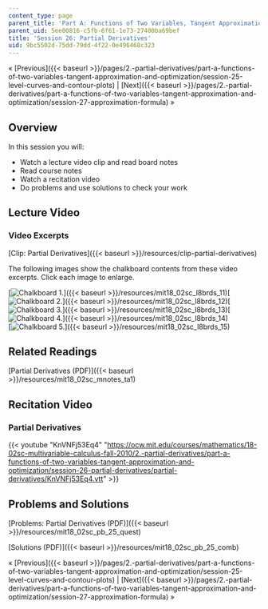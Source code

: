 ```yaml
---
content_type: page
parent_title: 'Part A: Functions of Two Variables, Tangent Approximation and Optimization'
parent_uid: 5ee00816-c5fb-6f61-1e73-27400ba69bef
title: 'Session 26: Partial Derivatives'
uid: 9bc5502d-75dd-79dd-4f22-0e496468c323
---
```


« [Previous]({{< baseurl >}}/pages/2.-partial-derivatives/part-a-functions-of-two-variables-tangent-approximation-and-optimization/session-25-level-curves-and-contour-plots) | [Next]({{< baseurl >}}/pages/2.-partial-derivatives/part-a-functions-of-two-variables-tangent-approximation-and-optimization/session-27-approximation-formula) »

Overview
--------

In this session you will:

*   Watch a lecture video clip and read board notes
*   Read course notes
*   Watch a recitation video
*   Do problems and use solutions to check your work

Lecture Video
-------------

### Video Excerpts

[Clip: Partial Derivatives]({{< baseurl >}}/resources/clip-partial-derivatives)

The following images show the chalkboard contents from these video excerpts. Click each image to enlarge.

[![Chalkboard 1.](BASEURL_PLACEHOLDER/resources/mit18_02sc_l8brds_11a)]({{< baseurl >}}/resources/mit18_02sc_l8brds_11)[![Chalkboard 2.](BASEURL_PLACEHOLDER/resources/mit18_02sc_l8brds_12a)]({{< baseurl >}}/resources/mit18_02sc_l8brds_12)[![Chalkboard 3.](BASEURL_PLACEHOLDER/resources/mit18_02sc_l8brds_13a)]({{< baseurl >}}/resources/mit18_02sc_l8brds_13)[![Chalkboard 4.](BASEURL_PLACEHOLDER/resources/mit18_02sc_l8brds_14a)]({{< baseurl >}}/resources/mit18_02sc_l8brds_14)  
[![Chalkboard 5.](BASEURL_PLACEHOLDER/resources/mit18_02sc_l8brds_15a)]({{< baseurl >}}/resources/mit18_02sc_l8brds_15)

Related Readings
----------------

[Partial Derivatives (PDF)]({{< baseurl >}}/resources/mit18_02sc_mnotes_ta1)

Recitation Video
----------------

### Partial Derivatives

{{< youtube "KnVNFj53Eq4" "https://ocw.mit.edu/courses/mathematics/18-02sc-multivariable-calculus-fall-2010/2.-partial-derivatives/part-a-functions-of-two-variables-tangent-approximation-and-optimization/session-26-partial-derivatives/partial-derivatives/KnVNFj53Eq4.vtt" >}}

Problems and Solutions
----------------------

[Problems: Partial Derivatives (PDF)]({{< baseurl >}}/resources/mit18_02sc_pb_25_quest)

[Solutions (PDF)]({{< baseurl >}}/resources/mit18_02sc_pb_25_comb)

« [Previous]({{< baseurl >}}/pages/2.-partial-derivatives/part-a-functions-of-two-variables-tangent-approximation-and-optimization/session-25-level-curves-and-contour-plots) | [Next]({{< baseurl >}}/pages/2.-partial-derivatives/part-a-functions-of-two-variables-tangent-approximation-and-optimization/session-27-approximation-formula) »
